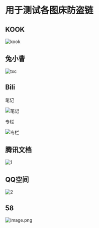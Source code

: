 # 用于测试各图床防盗链

## KOOK

![kook](https://img.kookapp.cn/assets/2023-04/yvTXH9Rm8O0dw0dw.jpg)

## 兔小曹

![txc](https://txc.gtimg.com/data/288846/2023/0429/8d382274670e64bc565d10ba71ea7e8b.png)

## Bili

笔记

![笔记](https://i0.hdslb.com/bfs/new_dyn/799bbbaefd67ae12422a407ebf8228e5297094180.jpg)

专栏

![专栏](https://i0.hdslb.com/bfs/article/79477aed051f92957b836366a7dbc56525768f58.jpg@942w_531h_progressive.webp)

## 腾讯文档

![1](https://docimg1.docs.qq.com/image/On_xupPnq5ef52fXeb0HAw.png)

## QQ空间

![2](http://photogz.photo.store.qq.com/psc?/V53AN5q20RyMU91okMQe1cCvln1HjFn0/ruAMsa53pVQWN7FLK88i5s*oVtun.qXHx.OFFQ7RFdquUl6Mca.7SfAkicfrEGLNtzc9LdNHxb2Mi9BhyhteOGv5X7uwvnNIZ4S1CjaoEnc!/b&bo=2QB0AdkAdAEDCSw!)

## 58

![image.png](https://pic5.58cdn.com.cn/nowater/webim/big/n_v24fb18fcc4bb34e5487a23b373f82fccb.png)